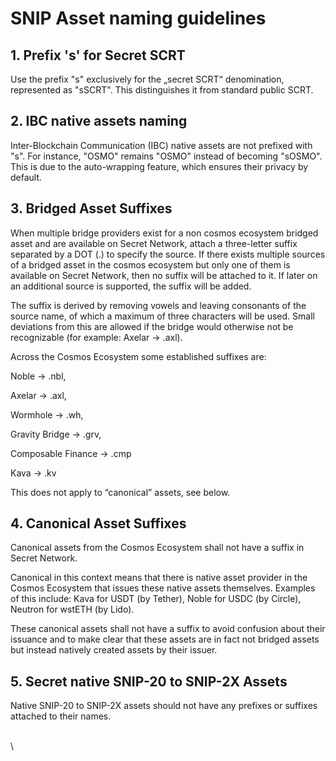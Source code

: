 # SNIP Asset naming guidelines

## 1. Prefix 's' for Secret SCRT

Use the prefix "s" exclusively for the „secret SCRT“ denomination, represented as "sSCRT". This distinguishes it from standard public SCRT.

## 2. IBC native assets naming

Inter-Blockchain Communication (IBC) native assets are not prefixed with "s". For instance, "OSMO" remains "OSMO" instead of becoming "sOSMO". This is due to the auto-wrapping feature, which ensures their privacy by default.

## 3. Bridged Asset Suffixes

When multiple bridge providers exist for a non cosmos ecosystem bridged asset and are available on Secret Network, attach a three-letter suffix separated by a DOT (.) to specify the source. If there exists multiple sources of a bridged asset in the cosmos ecosystem but only one of them is available on Secret Network, then no suffix will be attached to it. If later on an additional source is supported, the suffix will be added.&#x20;

The suffix is derived by removing vowels and leaving consonants of the source name, of which a maximum of three characters will be used. Small deviations from this are allowed if the bridge would otherwise not be recognizable (for example: Axelar -> .axl).&#x20;

Across the Cosmos Ecosystem some established suffixes are:&#x20;

Noble → .nbl,&#x20;

Axelar → .axl,&#x20;

Wormhole → .wh,

Gravity Bridge → .grv,&#x20;

Composable Finance → .cmp

Kava -> .kv

This does not apply to “canonical” assets, see below.&#x20;

## 4. Canonical Asset Suffixes

Canonical assets from the Cosmos Ecosystem shall not have a suffix in Secret Network. &#x20;

Canonical in this context means that there is native asset provider in the Cosmos Ecosystem that issues these native assets themselves. Examples of this include: Kava for USDT (by Tether), Noble for USDC (by Circle), Neutron for wstETH (by Lido).

These canonical assets shall not have a suffix to avoid confusion about their issuance and to make clear that these assets are in fact not bridged assets but instead natively created assets by their issuer.&#x20;

## 5. Secret native SNIP-20 to SNIP-2X Assets

Native SNIP-20 to SNIP-2X assets should not have any prefixes or suffixes attached to their names.

\
\
